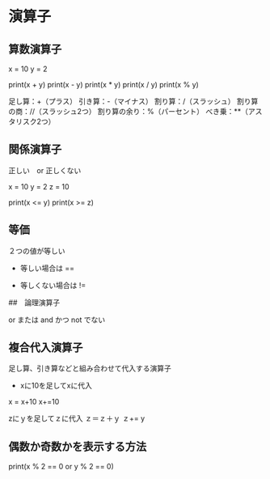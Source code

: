 # 演算子
## 算数演算子
x = 10
y = 2

print(x + y)
print(x - y)
print(x * y)
print(x / y)
print(x % y)



足し算：+（プラス）
引き算：-（マイナス）
割り算：/（スラッシュ）
割り算の商：//（スラッシュ2つ）
割り算の余り：%（パーセント）
べき乗：**（アスタリスク2つ）

## 関係演算子

正しい　or 正しくない

x = 10
y  = 2
z = 10

print(x <= y)
print(x >= z)

## 等価

２つの値が等しい


* 等しい場合は
==

* 等しくない場合は
!=

##　論理演算子

or または
and かつ
not でない

## 複合代入演算子
足し算、引き算などと組み合わせて代入する演算子

* xに10を足してxに代入

x = x+10
x+=10

zにｙを足してｚに代入
ｚ＝ｚ＋ｙ
ｚ+= y

## 偶数か奇数かを表示する方法

print(x % 2 == 0 or y % 2 == 0)
